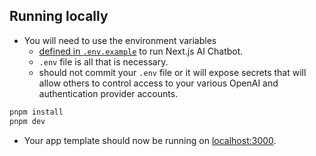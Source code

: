 ## Running locally

- You will need to use the environment variables
  - [defined in `.env.example`](.env.example) to run Next.js AI Chatbot. 
  - `.env` file is all that is necessary.
  - should not commit your `.env` file or it will expose secrets that will allow others to control access to your various OpenAI and authentication provider accounts.

```bash
pnpm install
pnpm dev
```

- Your app template should now be running on [localhost:3000](http://localhost:3000/).
